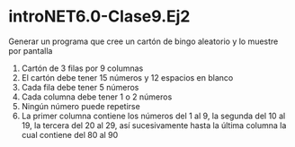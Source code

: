 # introNET6.0-Clase9.Ej2

Generar un programa que cree un cartón de bingo aleatorio y lo muestre por pantalla

1)    Cartón de 3 filas por 9 columnas
2)    El cartón debe tener 15 números y 12 espacios en blanco
3)    Cada fila debe tener 5 números
4)    Cada columna debe tener 1 o 2 números
5)    Ningún número puede repetirse
6)    La primer columna contiene los números del 1 al 9, la segunda del 10 al 19, la tercera del 20 al 29, así sucesivamente hasta la última columna la cual contiene del 80 al 90
